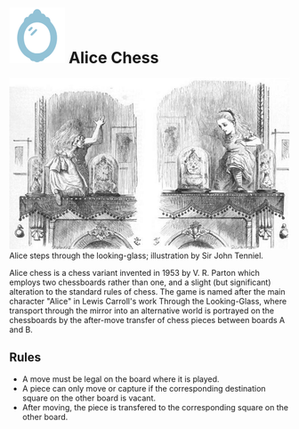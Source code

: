 # ![Alice Chess](https://github.com/gbtami/pychess-variants/blob/master/static/icons/Alice.svg) Alice Chess

![Alice](https://github.com/gbtami/pychess-variants/blob/master/static/images/CVariantsGuide/Aliceroom3.jpg)
Alice steps through the looking-glass; illustration by Sir John Tenniel.

Alice chess is a chess variant invented in 1953 by V. R. Parton which employs two chessboards rather than one, and a slight (but significant) alteration to the standard rules of chess. The game is named after the main character "Alice" in Lewis Carroll's work Through the Looking-Glass, where transport through the mirror into an alternative world is portrayed on the chessboards by the after-move transfer of chess pieces between boards A and B.

## Rules

- A move must be legal on the board where it is played.
- A piece can only move or capture if the corresponding destination square on the other board is vacant.
- After moving, the piece is transfered to the corresponding square on the other board.
